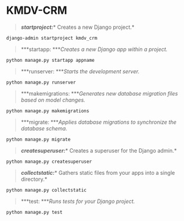 # KMDV-CRM

> ***startproject:**** Creates a new Django project.*

`django-admin startproject kmdv_crm`

> ***startapp: ****Creates a new Django app within a project.*

`python manage.py startapp appname`

> ***runserver: ****Starts the development server.*

`python manage.py runserver`

> ***makemigrations: ****Generates new database migration files based on model changes.*

`python manage.py makemigrations`

> ***migrate: ****Applies database migrations to synchronize the database schema.*

`python manage.py migrate`

> ***createsuperuser:**** Creates a superuser for the Django admin.*

`python manage.py createsuperuser`

> ***collectstatic:**** Gathers static files from your apps into a single directory.*

`python manage.py collectstatic`

> ***test: ****Runs tests for your Django project.*

`python manage.py test`
